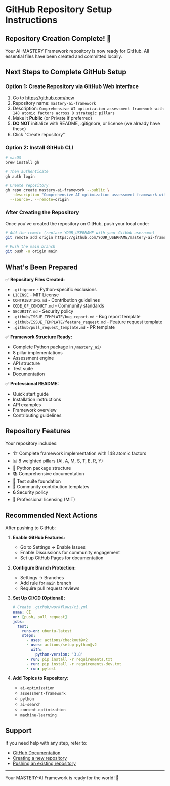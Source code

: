 # GitHub Repository Setup Instructions

## Repository Creation Complete! 🎉

Your AI-MASTERY Framework repository is now ready for GitHub. All essential files have been created and committed locally.

## Next Steps to Complete GitHub Setup

### Option 1: Create Repository via GitHub Web Interface

1. Go to https://github.com/new
2. Repository name: `mastery-ai-framework`
3. Description: `Comprehensive AI optimization assessment framework with 148 atomic factors across 8 strategic pillars`
4. Make it **Public** (or Private if preferred)
5. **DO NOT** initialize with README, .gitignore, or license (we already have these)
6. Click "Create repository"

### Option 2: Install GitHub CLI

```bash
# macOS
brew install gh

# Then authenticate
gh auth login

# Create repository
gh repo create mastery-ai-framework --public \
  --description "Comprehensive AI optimization assessment framework with 148 atomic factors across 8 strategic pillars" \
  --source=. --remote=origin
```

### After Creating the Repository

Once you've created the repository on GitHub, push your local code:

```bash
# Add the remote (replace YOUR_USERNAME with your GitHub username)
git remote add origin https://github.com/YOUR_USERNAME/mastery-ai-framework.git

# Push the main branch
git push -u origin main
```

## What's Been Prepared

✅ **Repository Files Created:**
- `.gitignore` - Python-specific exclusions
- `LICENSE` - MIT License
- `CONTRIBUTING.md` - Contribution guidelines
- `CODE_OF_CONDUCT.md` - Community standards
- `SECURITY.md` - Security policy
- `.github/ISSUE_TEMPLATE/bug_report.md` - Bug report template
- `.github/ISSUE_TEMPLATE/feature_request.md` - Feature request template
- `.github/pull_request_template.md` - PR template

✅ **Framework Structure Ready:**
- Complete Python package in `/mastery_ai/`
- 8 pillar implementations
- Assessment engine
- API structure
- Test suite
- Documentation

✅ **Professional README:**
- Quick start guide
- Installation instructions
- API examples
- Framework overview
- Contributing guidelines

## Repository Features

Your repository includes:
- 🏗️ Complete framework implementation with 148 atomic factors
- 📊 8 weighted pillars (AI, A, M, S, T, E, R, Y)
- 🔧 Python package structure
- 📚 Comprehensive documentation
- 🧪 Test suite foundation
- 🤝 Community contribution templates
- 🔒 Security policy
- 📝 Professional licensing (MIT)

## Recommended Next Actions

After pushing to GitHub:

1. **Enable GitHub Features:**
   - Go to Settings → Enable Issues
   - Enable Discussions for community engagement
   - Set up GitHub Pages for documentation

2. **Configure Branch Protection:**
   - Settings → Branches
   - Add rule for `main` branch
   - Require pull request reviews

3. **Set Up CI/CD (Optional):**
   ```yaml
   # Create .github/workflows/ci.yml
   name: CI
   on: [push, pull_request]
   jobs:
     test:
       runs-on: ubuntu-latest
       steps:
         - uses: actions/checkout@v2
         - uses: actions/setup-python@v2
           with:
             python-version: '3.8'
         - run: pip install -r requirements.txt
         - run: pip install -r requirements-dev.txt
         - run: pytest
   ```

4. **Add Topics to Repository:**
   - `ai-optimization`
   - `assessment-framework`
   - `python`
   - `ai-search`
   - `content-optimization`
   - `machine-learning`

## Support

If you need help with any step, refer to:
- [GitHub Documentation](https://docs.github.com)
- [Creating a new repository](https://docs.github.com/en/repositories/creating-and-managing-repositories/creating-a-new-repository)
- [Pushing an existing repository](https://docs.github.com/en/repositories/creating-and-managing-repositories/about-repositories#cloning-versus-forking)

---

Your MASTERY-AI Framework is ready for the world! 🚀